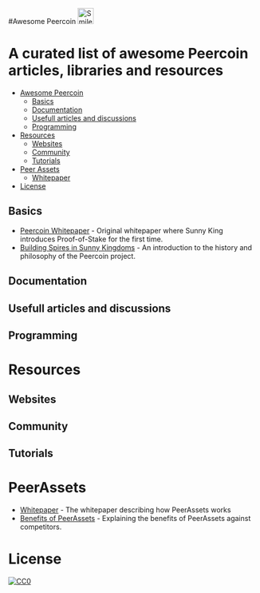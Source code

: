 #Awesome Peercoin <img src="https://peercoin.net/assets/img/logos/logo.svg" alt="Smiley face" height="32" width="32">

A curated list of awesome Peercoin articles, libraries and resources
=============

- [Awesome Peercoin](#awesome-peercoin)
    - [Basics](#basics)
    - [Documentation](#documentation)
    - [Usefull articles and discussions](#usefull-articles-and-discussions)
    - [Programming](#programming)
- [Resources](#resources)
    - [Websites](#websites)
    - [Community](#community)
    - [Tutorials](#tutorials)
- [Peer Assets](#peerassets)
    - [Whitepaper](#whitepaper)
- [License](#license)


## Basics

* [Peercoin Whitepaper](https://peercoin.net/assets/paper/peercoin-paper.pdf) - Original whitepaper where Sunny King introduces Proof-of-Stake for the first time.
* [Building Spires in Sunny Kingdoms](https://medium.com/@Nagalim/building-spires-in-sunny-kingdoms-d126e214dd66) - An introduction to the history and philosophy of the Peercoin project.

## Documentation

## Usefull articles and discussions

## Programming

# Resources

## Websites

## Community

## Tutorials

# PeerAssets

* [Whitepaper](https://peerassets.github.io/WhitePaper/) - The whitepaper describing how PeerAssets works
* [Benefits of PeerAssets](https://medium.com/@Nagalim/the-benefits-of-peerassets-77bad7693925) - Explaining the benefits of PeerAssets against competitors.


# License

[![CC0](http://i.creativecommons.org/p/zero/1.0/88x31.png)](http://creativecommons.org/publicdomain/zero/1.0/)
